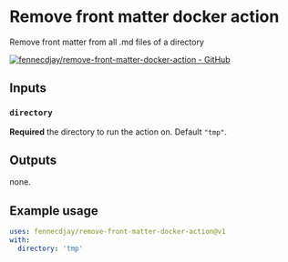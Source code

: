 # Remove front matter docker action

Remove front matter from all .md files of a directory

[![fennecdjay/remove-front-matter-docker-action - GitHub](https://gh-card.dev/repos/fennecdjay/remove-front-matter-docker-action.svg?fullname)](https://github.com/fennecdjay/remove-front-matterdocker-action)

## Inputs

### `directory`

**Required** the directory to run the action on. Default `"tmp"`.

## Outputs

none.


## Example usage

``` yml
uses: fennecdjay/remove-front-matter-docker-action@v1
with:
  directory: 'tmp'
```
